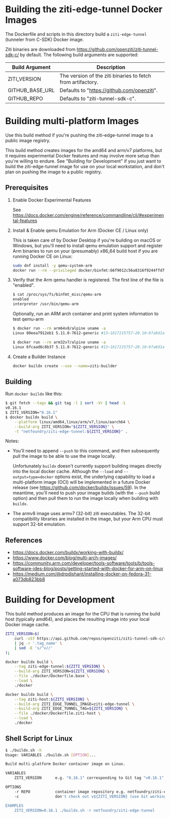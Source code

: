 
# Building the ziti-edge-tunnel Docker Images

The Dockerfile and scripts in this directory build a `ziti-edge-tunnel` (tunneler from C-SDK) Docker image.

Ziti binaries are downloaded from https://github.com/openziti/ziti-tunnel-sdk-c/
by default. The following build arguments are supported:

  | Build Argument       | Description                                                       |
  | -------------------- | ----------------------------------------------------------------- |
  | ZITI_VERSION         | The version of the ziti binaries to fetch from artifactory.       |
  | GITHUB_BASE_URL      | Defaults to "https://github.com/openziti".                        |
  | GITHUB_REPO          | Defaults to "ziti-tunnel-sdk-c".                                  |

# Building multi-platform Images

Use this build method if you're pushing the ziti-edge-tunnel image to a public image
registry.

This build method creates images for the amd64 and arm/v7 platforms, but it
requires experimental Docker features and may involve more setup than you're
willing to endure. See "Building for Development" if you just want to build the
ziti-edge-tunnel image for use on your local workstation, and don't plan on pushing
the image to a public registry.

## Prerequisites

1. Enable Docker Experimental Features

    See https://docs.docker.com/engine/reference/commandline/cli/#experimental-features

2. Install & Enable qemu Emulation for Arm (Docker CE / Linux only)

    This is taken care of by Docker Desktop if you're building on macOS or Windows,
    but you'll need to install qemu emulation support and register Arm binaries to
    run on your (presumably) x86_64 build host if you are running Docker CE on Linux:

    ```bash
    sudo dnf install -y qemu-system-arm
    docker run --rm --privileged docker/binfmt:66f9012c56a8316f9244ffd7622d7c21c1f6f28d
    ```

3. Verify that the Arm qemu handler is registered. The first line of the file is "enabled".

    ```bash
    $ cat /proc/sys/fs/binfmt_misc/qemu-arm
    enabled
    interpreter /usr/bin/qemu-arm
    ```

    Optionally, run an ARM arch container and print system information to test qemu-arm

    ```bash
    $ docker run --rm arm64v8/alpine uname -a
    Linux 00eea7912eb1 5.11.0-7612-generic #13~1617215757~20.10~97a8d1a-Ubuntu SMP Thu Apr 1 21:09:17 UTC 2 aarch64 Linux
    
    $ docker run --rm arm32v7/alpine uname -a
    Linux 6fcaad6c8b37 5.11.0-7612-generic #13~1617215757~20.10~97a8d1a-Ubuntu SMP Thu Apr 1 21:09:17 UTC 2 armv7l Linux
    ```

4. Create a Builder Instance

    ```bash
    docker buildx create --use --name=ziti-builder
    ```

## Building

Run `docker buildx` like this:

```bash
$ git fetch --tags && git tag -l | sort -Vr | head -1
v0.16.1
$ ZITI_VERSION="0.16.1"
$ docker buildx build \
    --platform linux/amd64,linux/arm/v7,linux/aarch64 \
    --build-arg ZITI_VERSION="${ZITI_VERSION}" \
    -t "netfoundry/ziti-edge-tunnel:${ZITI_VERSION}" .
```

Notes:

- You'll need to append `--push` to this command, and then subsequently pull the
  image to be able to use the image locally.

  Unfortunately `buildx` doesn't currently support building images directly into
  the local docker cache. Although the `--load` and `--output=type=docker` options
  exist, the underlying capability to load a multi-platform image (OCI) will be
  implemented in a future Docker release (see https://github.com/docker/buildx/issues/59).
  In the meantime, you'll need to push your image builds (with the `--push` build option)
  and then pull them to run the image locally when building with `buildx`.

- The armv8 image uses armv7 (32-bit) ziti executables. The 32-bit compatibility
  libraries are installed in the image, but your Arm CPU must support 32-bit emulation.

## References

- <https://docs.docker.com/buildx/working-with-buildx/>
- <https://www.docker.com/blog/multi-arch-images/>
- <https://community.arm.com/developer/tools-software/tools/b/tools-software-ides-blog/posts/getting-started-with-docker-for-arm-on-linux>
- <https://medium.com/@drpdishant/installing-docker-on-fedora-31-a073db823bb8>

# Building for Development

This build method produces an image for the CPU that is running the build host
(typically amd64), and places the resulting image into your local Docker image
cache.

```bash
ZITI_VERSION=$(
    curl -sSf https://api.github.com/repos/openziti/ziti-tunnel-sdk-c/releases/latest \
    | jq -r '.tag_name' \
    | sed -E 's/^v//'
);

docker buildx build \
    --tag ziti-edge-tunnel:${ZITI_VERSION} \
    --build-arg ZITI_VERSION=${ZITI_VERSION} \
    --file ./docker/Dockerfile.base \
    --load \
    ./docker

docker buildx build \
    --tag ziti-host:${ZITI_VERSION} \
    --build-arg ZITI_EDGE_TUNNEL_IMAGE=ziti-edge-tunnel \
    --build-arg ZITI_EDGE_TUNNEL_TAG=${ZITI_VERSION} \
    --file ./docker/Dockerfile.ziti-host \
    --load \
    ./docker
```

## Shell Script for Linux

```bash
$ ./buildx.sh -h
Usage: VARIABLES ./buildx.sh [OPTION]...

Build multi-platform Docker container image on Linux.

VARIABLES
    ZITI_VERSION      e.g. "0.16.1" corresponding to Git tag "v0.16.1"

OPTIONS
    -r REPO           container image repository e.g. netfoundry/ziti-edge-tunnel
    -c                don't check out v${ZITI_VERSION} (use Git working copy)

EXAMPLES
    ZITI_VERSION=0.16.1 ./buildx.sh -r netfoundry/ziti-edge-tunnel
```
